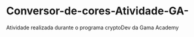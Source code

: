 # Conversor-de-cores-Atividade-GA-
Atividade realizada durante o programa cryptoDev da Gama Academy
